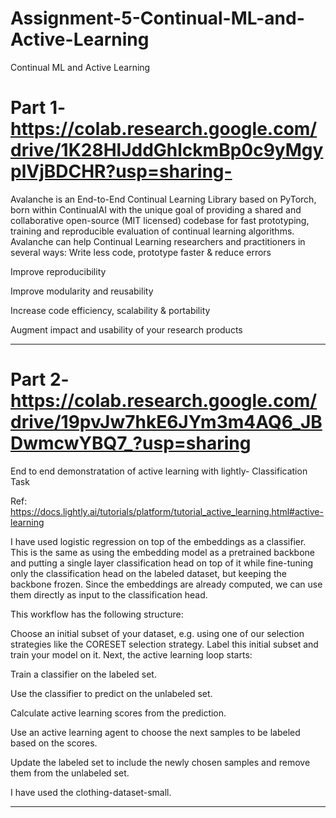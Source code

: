 # Assignment-5-Continual-ML-and-Active-Learning
Continual ML and Active Learning


# Part 1- https://colab.research.google.com/drive/1K28HlJddGhlckmBp0c9yMgyplVjBDCHR?usp=sharing-

Avalanche is an End-to-End Continual Learning Library based on PyTorch, born within ContinualAI with the unique goal of providing a shared and collaborative open-source (MIT licensed) codebase for fast prototyping, training and reproducible evaluation of continual learning algorithms. Avalanche can help Continual Learning researchers and practitioners in several ways: Write less code, prototype faster & reduce errors

Improve reproducibility

Improve modularity and reusability

Increase code efficiency, scalability & portability

Augment impact and usability of your research products

*****************************************************************************************************************************************************

# Part 2-  https://colab.research.google.com/drive/19pvJw7hkE6JYm3m4AQ6_JBDwmcwYBQ7_?usp=sharing

End to end demonstratation of active learning with lightly- Classification Task

Ref: https://docs.lightly.ai/tutorials/platform/tutorial_active_learning.html#active-learning

I have used logistic regression on top of the embeddings as a classifier. This is the same as using the embedding model as a pretrained backbone and putting a single layer classification head on top of it while fine-tuning only the classification head on the labeled dataset, but keeping the backbone frozen. Since the embeddings are already computed, we can use them directly as input to the classification head.

This workflow has the following structure:

Choose an initial subset of your dataset, e.g. using one of our selection strategies like the CORESET selection strategy. Label this initial subset and train your model on it.
Next, the active learning loop starts:

Train a classifier on the labeled set.

Use the classifier to predict on the unlabeled set.

Calculate active learning scores from the prediction.

Use an active learning agent to choose the next samples to be labeled based on the scores.

Update the labeled set to include the newly chosen samples and remove them from the unlabeled set.

I have used the clothing-dataset-small.


*****************************************************************************************************************************************************
